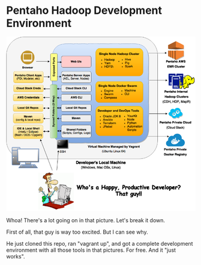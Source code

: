 # Pentaho Hadoop Development Environment

![Arch Diagram](pentaho-hadoop-dev-high-level-diagram.png)


Whoa!  There's a lot going on in that picture.  Let's break it down.

First of all, that guy is way too excited.  But I can see why.

He just cloned this repo, ran "vagrant up", and got a complete development environment with all those tools in that pictures.  For free.  And it "just works".

